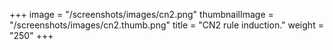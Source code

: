 +++
image =  "/screenshots/images/cn2.png"
thumbnailImage = "/screenshots/images/cn2.thumb.png"
title =  "CN2 rule induction."
weight = "250"
+++
